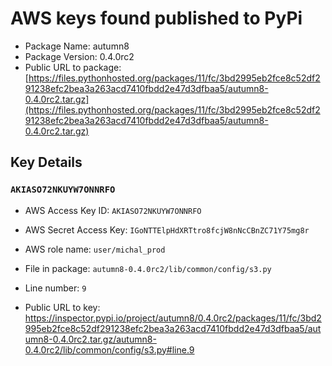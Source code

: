 # AWS keys found published to PyPi

* Package Name: autumn8
* Package Version: 0.4.0rc2
* Public URL to package: [https://files.pythonhosted.org/packages/11/fc/3bd2995eb2fce8c52df291238efc2bea3a263acd7410fbdd2e47d3dfbaa5/autumn8-0.4.0rc2.tar.gz](https://files.pythonhosted.org/packages/11/fc/3bd2995eb2fce8c52df291238efc2bea3a263acd7410fbdd2e47d3dfbaa5/autumn8-0.4.0rc2.tar.gz)

## Key Details

### `AKIASO72NKUYW7ONNRFO`

* AWS Access Key ID: `AKIASO72NKUYW7ONNRFO`
* AWS Secret Access Key: `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` 
* AWS role name: `user/michal_prod`
* File in package: `autumn8-0.4.0rc2/lib/common/config/s3.py`
* Line number: `9`

* Public URL to key: https://inspector.pypi.io/project/autumn8/0.4.0rc2/packages/11/fc/3bd2995eb2fce8c52df291238efc2bea3a263acd7410fbdd2e47d3dfbaa5/autumn8-0.4.0rc2.tar.gz/autumn8-0.4.0rc2/lib/common/config/s3.py#line.9


